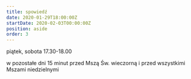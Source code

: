 ```yaml
---
title: spowiedź
date: 2020-01-29T18:00:00Z
startDate: 2020-02-03T00:00:00Z
position: aside
order: 3
---
```


piątek, sobota
17.30-18.00

w pozostałe dni 15 minut przed Mszą Św. wieczorną i przed wszystkimi Mszami niedzielnymi
